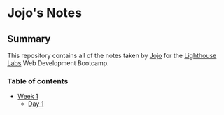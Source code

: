 # Jojo's Notes
## Summary
This repository contains all of the notes taken by [Jojo](https://github.com/jojo2829) for the [Lighthouse Labs](https://www.lighthouselabs.ca/) Web Development Bootcamp.
### Table of contents
* [Week 1](/Week_1)
  * [Day 1](/Week_1/Day_1)